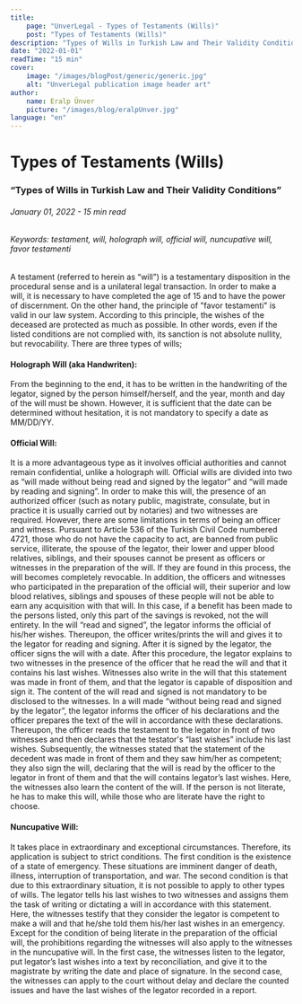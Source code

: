 ```yaml
---
title:
    page: "UnverLegal - Types of Testaments (Wills)"
    post: "Types of Testaments (Wills)"
description: "Types of Wills in Turkish Law and Their Validity Conditions"
date: "2022-01-01"
readTime: "15 min"
cover:
    image: "/images/blogPost/generic/generic.jpg"
    alt: "UnverLegal publication image header art"
author:
    name: Eralp Ünver
    picture: "/images/blog/eralpUnver.jpg"
language: "en"
---
```


# Types of Testaments (Wills)

### “Types of Wills in Turkish Law and Their Validity Conditions”

###### January 01, 2022 - 15 min read
###### Keywords: testament, will, holograph will, official will, nuncupative will, favor testamenti

A testament (referred to herein as “will”) is a testamentary disposition in the procedural sense and is a unilateral legal transaction. In order to make a will, it is necessary to have completed the age of 15 and to have the power of discernment. On the other hand, the principle of "favor testamenti" is valid in our law system. According to this principle, the wishes of the deceased are protected as much as possible. In other words, even if the listed conditions are not complied with, its sanction is not absolute nullity, but revocability. There are three types of wills;

#### Holograph Will (aka Handwriten): 
From the beginning to the end, it has to be written in the handwriting of the legator, signed by the person himself/herself, and the year, month and day of the will must be shown. However, it is sufficient that the date can be determined without hesitation, it is not mandatory to specify a date as MM/DD/YY.

#### Official Will: 
It is a more advantageous type as it involves official authorities and cannot remain confidential, unlike a holograph will. Official wills are divided into two as “will made without being read and signed by the legator” and “will made by reading and signing”. In order to make this will, the presence of an authorized officer (such as notary public, magistrate, consulate, but in practice it is usually carried out by notaries) and two witnesses are required. However, there are some limitations in terms of being an officer and witness. Pursuant to Article 536 of the Turkish Civil Code numbered 4721, those who do not have the capacity to act, are banned from public service, illiterate, the spouse of the legator, their lower and upper blood relatives, siblings, and their spouses cannot be present as officers or witnesses in the preparation of the will. If they are found in this process, the will becomes completely revocable. In addition, the officers and witnesses who participated in the preparation of the official will, their superior and low blood relatives, siblings and spouses of these people will not be able to earn any acquisition with that will. In this case, if a benefit has been made to the persons listed, only this part of the savings is revoked, not the will entirety. In the will “read and signed”, the legator informs the official of his/her wishes. Thereupon, the officer writes/prints the will and gives it to the legator for reading and signing. After it is signed by the legator, the officer signs the will with a date. After this procedure, the legator explains to two witnesses in the presence of the officer that he read the will and that it contains his last wishes. Witnesses also write in the will that this statement was made in front of them, and that the legator is capable of disposition and sign it. The content of the will read and signed is not mandatory to be disclosed to the witnesses. In a will made “without being read and signed by the legator”, the legator informs the officer of his declarations and the officer prepares the text of the will in accordance with these declarations. Thereupon, the officer reads the testament to the legator in front of two witnesses and then declares that the testator's “last wishes” include his last wishes. Subsequently, the witnesses stated that the statement of the decedent was made in front of them and they saw him/her as competent; they also sign the will, declaring that the will is read by the officer to the legator in front of them and that the will contains legator’s last wishes. Here, the witnesses also learn the content of the will. If the person is not literate, he has to make this will, while those who are literate have the right to choose. 

#### Nuncupative Will: 
It takes place in extraordinary and exceptional circumstances. Therefore, its application is subject to strict conditions. The first condition is the existence of a state of emergency. These situations are imminent danger of death, illness, interruption of transportation, and war. The second condition is that due to this extraordinary situation, it is not possible to apply to other types of wills. The legator tells his last wishes to two witnesses and assigns them the task of writing or dictating a will in accordance with this statement. Here, the witnesses testify that they consider the legator is competent to make a will and that he/she told them his/her last wishes in an emergency. Except for the condition of being literate in the preparation of the official will, the prohibitions regarding the witnesses will also apply to the witnesses in the nuncupative will. In the first case, the witnesses listen to the legator, put legator’s last wishes into a text by reconciliation, and give it to the magistrate by writing the date and place of signature. In the second case, the witnesses can apply to the court without delay and declare the counted issues and have the last wishes of the legator recorded in a report.


